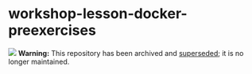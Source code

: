 # workshop-lesson-docker-preexercises

![](https://via.placeholder.com/15/ff0000/000000?text=+) **Warning:** This repository has been archived and [superseded](https://github.com/cms-opendata-workshop/workshop2021-lesson-docker); it is no longer maintained.

